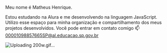 Meu nome é Matheus Henrique.

Estou estudando na Alura e me desenvolvendo na linguagem JavaScript.
Utilizo esse espaço para minha organização e compartilhamento dos meus projetos desenvolvidos.
Você pode entrar em contato comigo 📫
00001098857665SP@al.educacao.sp.gov.br

![Uploading 200w.gif…]()

